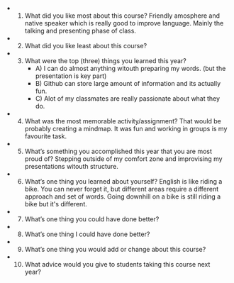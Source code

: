 - 1) What did you like most about this course?
Friendly amosphere and native speaker which is really good to improve language. Mainly the talking and presenting phase of class.
- 2) What did you like least about this course?

- 3) What were the top (three) things you learned this year?
        - A) I can do almost anything witouth preparing my words. (but the presentation is key part)
        - B) Github can store large amount of information and its actually fun.
        - C) Alot of my classmates are really passionate about what they do. 
- 4) What was the most memorable activity/assignment?
That would be probably creating a mindmap. It was fun and working in groups is my favourite task.
- 5) What’s something you accomplished this year that you are most proud of?
Stepping outside of my comfort zone and improvising my presentations witouth structure.
- 6) What’s one thing you learned about yourself?
English is like riding a bike. You can never forget it, but different areas require a different approach and set of words. Going downhill on a bike is still riding a bike but it's different. 
- 7) What’s one thing you could have done better?

- 8) What’s one thing I could have done better?

- 9) What’s one thing you would add or change about this course?

- 10) What advice would you give to students taking this course next year?

